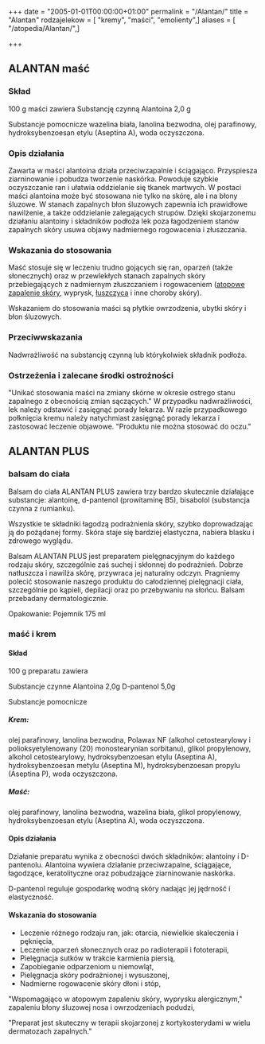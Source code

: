 +++
date = "2005-01-01T00:00:00+01:00"
permalink = "/Alantan/"
title = "Alantan"
rodzajelekow = [ "kremy", "maści", "emolienty",]
aliases = [ "/atopedia/Alantan/",]

+++

ALANTAN maść
------------

### Skład

100 g maści zawiera Substancję czynną Alantoina 2,0 g

Substancje pomocnicze
wazelina biała, lanolina bezwodna, olej parafinowy, hydroksybenzoesan etylu (Aseptina A), woda oczyszczona.

### Opis działania

Zawarta w maści alantoina działa przeciwzapalnie i ściągająco. Przyspiesza ziarninowanie i pobudza tworzenie naskórka. Powoduje szybkie oczyszczanie ran i ułatwia oddzielanie się tkanek martwych. W postaci maści alantoina może być stosowana nie tylko na skórę, ale i na błony śluzowe. W stanach zapalnych błon śluzowych zapewnia ich prawidłowe nawilżenie, a także oddzielanie zalegających strupów. Dzięki skojarzonemu działaniu alantoiny i składników podłoża lek poza łagodzeniem stanów zapalnych skóry usuwa objawy nadmiernego rogowacenia i złuszczania.

### Wskazania do stosowania

Maść stosuje się w leczeniu trudno gojących się ran, oparzeń (także słonecznych) oraz w przewlekłych stanach zapalnych skóry przebiegających z nadmiernym złuszczaniem i rogowaceniem ([atopowe zapalenie skóry](/atopedia/Atopowe_zapalenie_skóry "wikilink"), wyprysk, [łuszczyca](/atopedia/Łuszczyca "wikilink") i inne choroby skóry).

Wskazaniem do stosowania maści są płytkie owrzodzenia, ubytki skóry i błon śluzowych.

### Przeciwwskazania

Nadwrażliwość na substancję czynną lub którykolwiek składnik podłoża.

### Ostrzeżenia i zalecane środki ostrożności

"Unikać stosowania maści na zmiany skórne w okresie ostrego stanu zapalnego z obecnością zmian sączących." W przypadku nadwrażliwości, lek należy odstawić i zasięgnąć porady lekarza. W razie przypadkowego połknięcia kremu należy natychmiast zasięgnąć porady lekarza i zastosować leczenie objawowe. "Produktu nie można stosować do oczu."

ALANTAN PLUS
------------

### balsam do ciała

Balsam do ciała ALANTAN PLUS zawiera trzy bardzo skutecznie działające substancje: alantoinę, d-pantenol (prowitaminę B5), bisabolol (substancja czynna z rumianku).

Wszystkie te składniki łagodzą podrażnienia skóry, szybko doprowadzając ją do pożądanej formy. Skóra staje się bardziej elastyczna, nabiera blasku i zdrowego wyglądu.

Balsam ALANTAN PLUS jest preparatem pielęgnacyjnym do każdego rodzaju skóry, szczególnie zaś suchej i skłonnej do podrażnień. Dobrze natłuszcza i nawilża skórę, przywraca jej naturalny odczyn. Pragniemy polecić stosowanie naszego produktu do całodziennej pielęgnacji ciała, szczególnie po kąpieli, depilacji oraz po przebywaniu na słońcu. Balsam przebadany dermatologicznie.

Opakowanie: Pojemnik 175 ml

### maść i krem

#### Skład

100 g preparatu zawiera

Substancje czynne Alantoina 2,0g D-pantenol 5,0g

Substancje pomocnicze

##### Krem:

olej parafinowy, lanolina bezwodna, Polawax NF (alkohol cetostearylowy i polioksyetylenowany (20) monostearynian sorbitanu), glikol propylenowy, alkohol cetostearylowy, hydroksybenzoesan etylu (Aseptina A), hydroksybenzoesan metylu (Aseptina M), hydroksybenzoesan propylu (Aseptina P), woda oczyszczona.

##### Maść:

olej parafinowy, lanolina bezwodna, wazelina biała, glikol propylenowy, hydroksybenzoesan etylu (Aseptina A), woda oczyszczona.

#### Opis działania

Działanie preparatu wynika z obecności dwóch składników: alantoiny i D-pantenolu. Alantoina wywiera działanie przeciwzapalne, ściągające, łagodzące, keratolityczne oraz pobudzające ziarninowanie naskórka.

D-pantenol reguluje gospodarkę wodną skóry nadając jej jędrność i elastyczność.

#### Wskazania do stosowania

-   Leczenie różnego rodzaju ran, jak: otarcia, niewielkie skaleczenia i pęknięcia,
-   Leczenie oparzeń słonecznych oraz po radioterapii i fototerapii,
-   Pielęgnacja sutków w trakcie karmienia piersią,
-   Zapobieganie odparzeniom u niemowląt,
-   Pielęgnacja skóry podrażnionej i wysuszonej,
-   Nadmierne rogowacenie skóry dłoni i stóp,

"Wspomagająco w atopowym zapaleniu skóry, wyprysku alergicznym," zapaleniu błony śluzowej nosa i owrzodzeniach podudzi,

"Preparat jest skuteczny w terapii skojarzonej z kortykosterydami w wielu dermatozach zapalnych."
